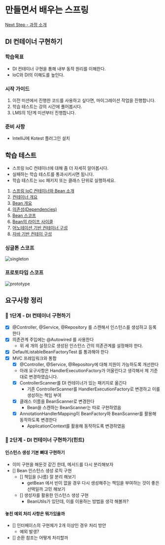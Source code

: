 # 만들면서 배우는 스프링
[Next Step - 과정 소개](https://edu.nextstep.camp/c/4YUvqn9V)

## DI 컨테이너 구현하기

### 학습목표
- DI 컨테이너 구현을 통해 내부 동작 원리를 이해한다.
- IoC와 DI의 이해도를 높인다.

### 시작 가이드
1. 이전 미션에서 진행한 코드를 사용하고 싶다면, 마이그레이션 작업을 진행합니다.
2. 학습 테스트는 강의 시간에 풀어봅시다.
3. LMS의 1단계 미션부터 진행합니다.

### 준비 사항
- IntelliJ에 Kotest 플러그인 설치

## 학습 테스트
- 스프링 IoC 컨테이너에 대해 좀 더 자세히 알아봅시다.
- 실패하는 학습 테스트를 통과시키시면 됩니다.
- 학습 테스트는 ioc 패키지 또는 클래스 단위로 실행하세요.

1. [스프링 IoC 컨테이너와 Bean 소개](study/src/test/kotlin/ioc/Introduction.kt)
2. [컨테이너 개요](study/src/test/kotlin/ioc/Container.kt)
3. [Bean 개요](study/src/test/kotlin/ioc/Bean.kt)
4. [의존성(Dependencies)](study/src/test/kotlin/ioc/Dependencies.kt)
5. [Bean 스코프](study/src/test/kotlin/ioc/BeanScopes.kt)
6. [Bean의 라이프 사이클](study/src/test/kotlin/ioc/Lifecycle.kt)
7. [어노테이션 기반 컨테이너 구성](study/src/test/kotlin/ioc/AnnotationBasedConfiguration.kt)
8. [자바 기반 컨테이 구성](study/src/test/kotlin/ioc/JavaBasedConfiguration.kt)

### 싱글톤 스코프
<img src="docs/images/singleton.png" alt="singleton">

### 프로토타입 스코프
<img src="docs/images/prototype.png" alt="prototype">


## 요구사항 정리 
### 🚀 1단계 - DI 컨테이너 구현하기
- [x] @Controller, @Service, @Repository 를 스캔해서 인스턴스를 생성하고 등록한다 
- [x] 의존관계 주입에는 @Autowired 를 사용한다 
  - 위 세 개의 설정으로 생성된 인스턴스 간의 의존관계를 설정해야 한다. 
- [x] DefaultListableBeanFactoryTest 를 통과해야 한다 
- [x] MVC 프레임워크와 통합 
  - [x] @Controller, @Service, @Repository에 대해 지원이 가능하도록 개선한다
  - 아래 요구사항은 HandlerExecutionFactory가 어울린다고 생각해서 제 기준대로 변경하였습니다. 
  - [x] ControllerScanner를 DI 컨테이너가 있는 패키지로 옮긴다
    - 기존 ControllerScanner를 HandlerExecutionFactory로 변경하고 이를 생성하는 책임 부여 
  - [x] 클래스 이름을 BeanScanner로 변경한다 
    - Bean을 스캔하는 BeanScanner는 따로 구현하였음 
  - [x] AnnotationHandlerMapping이 BeanFactory와 BeanScanner를 활용해 동작하도록 변경한다
    - ApplicationContext를 활용해 동작하도록 변경하였음 

### 🚀 2단계 - DI 컨테이너 구현하기(힌트) 
#### 인스턴스 생성 기본 뼈대 구현하기
- 이미 구현을 해둔것 같긴 한데, 메서드를 다시 분리해보자
- [] Bean 인스턴스 생성 로직 구현
  - [] 책임을 (나름) 잘 분리 해보기
    - getBean 에서 빈이 없을 경우 다시 생성해주는 책임을 부여하는 것이 좋은 선택일까 고민 해보기
  - [] 생성자를 활용한 인스턴스 생성 구현 
    - BeanUtils가 있던데, 이를 이용하는 방법을 생각 해볼까?
#### 놓친 예외 처리 사항은 뭐가있을까 
- [] 인터페이스의 구현체가 2개 이상인 경우 처리 방안 
  - 예외 발생?
- [] 순환 참조는 어떻게 처리할까